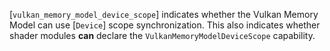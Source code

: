 [`vulkan_memory_model_device_scope`] indicates whether the Vulkan Memory
Model can use [`Device`] scope synchronization.
This also indicates whether shader modules  **can**  declare the
`VulkanMemoryModelDeviceScope` capability.
